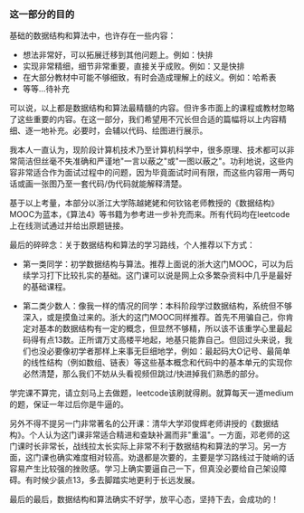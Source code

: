 ### 这一部分的目的

基础的数据结构和算法中，也许存在一些内容：

+ 想法非常好，可以拓展迁移到其他问题上。例如：快排
+ 实现非常精细，细节非常重要，直接关乎成败。例如：又是快排
+ 在大部分教材中可能不够细致，有时会造成理解上的歧义。例如：哈希表
+ 等等...待补充

可以说，以上都是数据结构和算法最精髓的内容。但许多市面上的课程或教材忽略了这些重要的内容。在这一部分，我们希望用不冗长但合适的篇幅将以上内容精细、逐一地补充。必要时，会辅以代码、绘图进行展示。

我本人一直认为，现阶段计算机技术乃至计算机科学中，很多原理、技术都可以非常简洁但丝毫不失准确和严谨地"一言以蔽之"或"一图以蔽之"。功利地说，这些内容非常适合作为面试过程中的问题，因为毕竟面试时间有限，而这些内容用一两句话或画一张图乃至一套代码/伪代码就能解释清楚。

基于以上考量，本部分以浙江大学陈越姥姥和何钦铭老师教授的《数据结构》MOOC为蓝本，《算法4》等书籍为参考进一步补充而来。所有代码均在leetcode上在线测试通过并给出原题链接。

最后的碎碎念：关于数据结构和算法的学习路线，个人推荐以下方式：

+ 第一类同学：初学数据结构与算法。推荐上面说的浙大这门MOOC，可以为后续学习打下比较扎实的基础。这门课可以说是网上众多繁杂资料中几乎是最好的基础课程。

+ 第二类少数人：像我一样的情况的同学：本科阶段学过数据结构，系统但不够深入，或是摸鱼过来的。浙大的这门MOOC同样推荐。首先不用骗自己，你肯定对基本的数据结构有一定的概念，但显然不够精，所以该不该重学心里最起码得有点13数。正所谓万丈高楼平地起，地基只能靠自己。但回过头来说，我们也没必要像初学者那样上来事无巨细地学，例如：最起码大O记号、最简单的线性结构（例如数组、链表）等这些基本概念和代码中的基本单元的实现你必然清楚，那么我们不妨从头看视频但跳过/快进掉我们熟悉的部分。

学完课不算完，请立刻马上去做题，leetcode该刷就得刷。就算每天一道medium的题，保证一年过后你是牛逼的。

另外不得不提另一门非常著名的公开课：清华大学邓俊辉老师讲授的《数据结构》。个人认为这门课非常适合精进和查缺补漏而非"重温"。一方面，邓老师的这门课时长非常长，战线拉太长实际上非常不利于数据结构和算法的学习。另一方面，这门课也确实难度相对较高。劝退都是次要的，主要是学习路线过于陡峭的话容易产生比较强的挫败感。学习上确实要逼自己一下，但真没必要给自己架设障碍。有时候少装点13，多去脚踏实地更利于长远发展。

最后的最后，数据结构和算法确实不好学，放平心态，坚持下去，会成功的！
